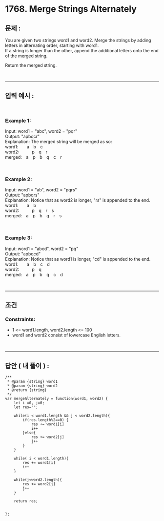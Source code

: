 # 1768. Merge Strings Alternately

## 문제 :

You are given two strings word1 and word2. Merge the strings by adding letters in alternating order, starting with word1.
<br/>
If a string is longer than the other, append the additional letters onto the end of the merged string.

Return the merged string.

<br/>

---

## 입력 예시 :

<br/>

### Example 1:

Input: word1 = "abc", word2 = "pqr"
<br/>
Output: "apbqcr"
<br/>
Explanation: The merged string will be merged as so:
<br/>
word1:  a b c
<br/>
word2:   p q r
<br/>
merged: a p b q c r

<br/>

### Example 2:

Input: word1 = "ab", word2 = "pqrs"
<br/>
Output: "apbqrs"
<br/>
Explanation: Notice that as word2 is longer, "rs" is appended to the end.
<br/>
word1:  a b
<br/>
word2:   p q r s
<br/>
merged: a p b q r s

<br/>

### Example 3:

Input: word1 = "abcd", word2 = "pq"
<br/>
Output: "apbqcd"
<br/>
Explanation: Notice that as word1 is longer, "cd" is appended to the end.
<br/>
word1:  a b c d
<br/>
word2:   p q
<br/>
merged: a p b q c d

<br/>

---

## 조건

### Constraints:

- 1 <= word1.length, word2.length <= 100
- word1 and word2 consist of lowercase English letters.

<br/>

---

## 답안 ( 내 풀이 ) :

```
/**
 * @param {string} word1
 * @param {string} word2
 * @return {string}
 */
var mergeAlternately = function(word1, word2) {
    let i =0, j=0;
    let res="";

    while(i < word1.length && j < word2.length){
        if(res.length%2==0) {
            res += word1[i]
            i++
        }else{
            res += word2[j]
            j++
        }
    }

    while( i < word1.length){
        res += word1[i]
        i++
    }

    while(j<word2.length){
        res += word2[j]
        j++
    }

    return res;


};
```
